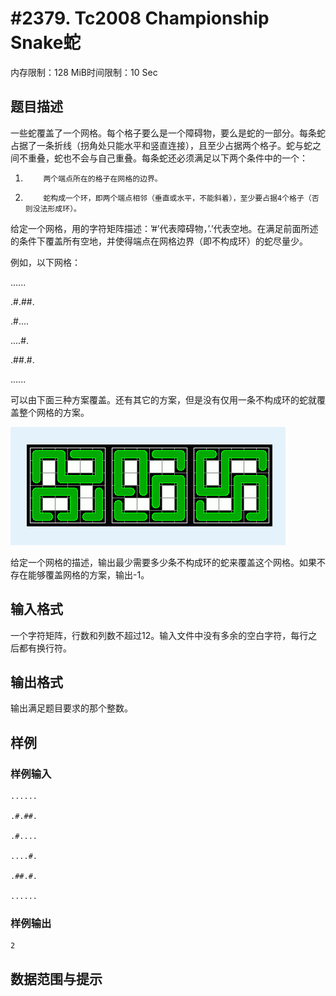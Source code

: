 # #2379. Tc2008 Championship Snake蛇

内存限制：128 MiB时间限制：10 Sec

## 题目描述

一些蛇覆盖了一个网格。每个格子要么是一个障碍物，要么是蛇的一部分。每条蛇占据了一条折线（拐角处只能水平和竖直连接），且至少占据两个格子。蛇与蛇之间不重叠，蛇也不会与自己重叠。每条蛇还必须满足以下两个条件中的一个：

1.         两个端点所在的格子在网格的边界。

2.         蛇构成一个环，即两个端点相邻（垂直或水平，不能斜着），至少要占据4个格子（否则没法形成环）。

给定一个网格，用的字符矩阵描述：&rsquo;#&rsquo;代表障碍物，&rsquo;.&rsquo;代表空地。在满足前面所述的条件下覆盖所有空地，并使得端点在网格边界（即不构成环）的蛇尽量少。

例如，以下网格：

......

.#.##.

.#....

....#.

.##.#.

......

可以由下面三种方案覆盖。还有其它的方案，但是没有仅用一条不构成环的蛇就覆盖整个网格的方案。

![](upload/201303/11(2).jpg)

给定一个网格的描述，输出最少需要多少条不构成环的蛇来覆盖这个网格。如果不存在能够覆盖网格的方案，输出-1。

## 输入格式

一个字符矩阵，行数和列数不超过12。输入文件中没有多余的空白字符，每行之后都有换行符。

## 输出格式

输出满足题目要求的那个整数。

## 样例

### 样例输入

    
    ......
    
    .#.##.
    
    .#....
    
    ....#.
    
    .##.#.
    
    ......
    
    
     
    
    

### 样例输出

    
    2
    
    

## 数据范围与提示
